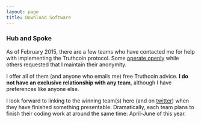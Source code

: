 ```yaml
---
layout: page
title: Download Software
---
```



### Hub and Spoke

As of February 2015, there are a few teams who have contacted me for help with implementing the Truthcoin protocol. Some [operate openly](http://www.augur.net/) while others requested that I maintain their anonymity.

I offer all of them (and anyone who emails me) free Truthcoin advice. **I do not have an exclusive relationship with any team**, although I have preferences like anyone else.

I look forward to linking to the winning team(s) here (and on [twitter](https://twitter.com/truthcoin)) when they have finished something presentable. Dramatically, each team plans to finish their coding work at around the same time: April-June of this year.